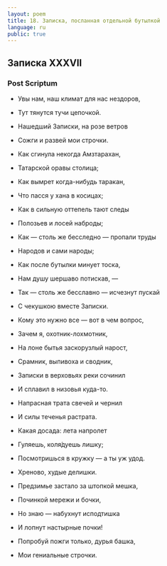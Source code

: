 ```yaml
---
layout: poem
title: 18. Записка, посланная отдельной бутылкой
language: ru
public: true
---
```


## Записка XXXVII

### Post Scriptum

- Увы нам, наш климат для нас нездоров,
- Тут тянутся тучи цепочкой.
- Нашедший Записки, на розе ветров
- Сожги и развей мои строчки.
- Как сгинула некогда Амзтарахан,
- Татарской оравы столица;
- Как вымрет когда-нибудь таракан,
- Что пасся у хана в косицах;
- Как в сильную оттепель тают следы
- Полозьев и лосей наброды;
- Как — столь же бесследно — пропали труды
- Народов и сами народы;
- Как после бутылки минует тоска,
- Нам душу шершаво потискав, —
- Так — столь же бесславно — исчезнут пускай
- С чекушкою вместе Записки.
- Кому это нужно все — вот в чем вопрос,
- Зачем я, охотник-лохмотник,
- На лоне бытья заскорузлый нарост,
- Срамник, выпивоха и сводник,
- Записки в верховьях реки сочинил
- И сплавил в низовья куда-то.
- Напрасная трата свечей и чернил
- И силы теченья растрата.
- Какая досада: лета напролет
- Гуляешь, коля́дуешь лишку;
- Посмотришься в кружку — а ты уж удод.
- Хреново, худые делишки.
- Предзимье застало за штопкой мешка,
- Починкой мережи и бочки,
- Но знаю — набухнут исподтишка
- И лопнут настырные почки!

- Попробуй пожги только, дурья башка,
- Мои гениальные строчки.
